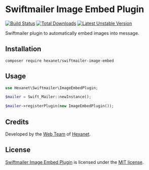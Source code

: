 # Swiftmailer Image Embed Plugin

[![Build Status](https://travis-ci.org/Hexanet/swiftmailer-image-embed.svg)](https://travis-ci.org/Hexanet/swiftmailer-image-embed) [![Total Downloads](https://poser.pugx.org/hexanet/swiftmailer-image-embed/downloads.png)](https://packagist.org/packages/hexanet/swiftmailer-image-embed) [![Latest Unstable Version](https://poser.pugx.org/hexanet/swiftmailer-image-embed/v/unstable.png)](https://packagist.org/packages/hexanet/swiftmailer-image-embed)

Swiftmailer plugin to automatically embed images into message.

## Installation

```
composer require hexanet/swiftmailer-image-embed
```

## Usage

```php
use Hexanet\Swiftmailer\ImageEmbedPlugin;

$mailer = Swift_Mailer::newInstance();

$mailer->registerPlugin(new ImageEmbedPlugin());
```

## Credits

Developed by the [Web Team](https://teamweb.hexanet.fr/) of [Hexanet](http://www.hexanet.fr/).

## License

[Swiftmailer Image Embed Plugin](https://github.com/Hexanet/swiftmailer-image-embed) is licensed under the [MIT license](LICENSE).
